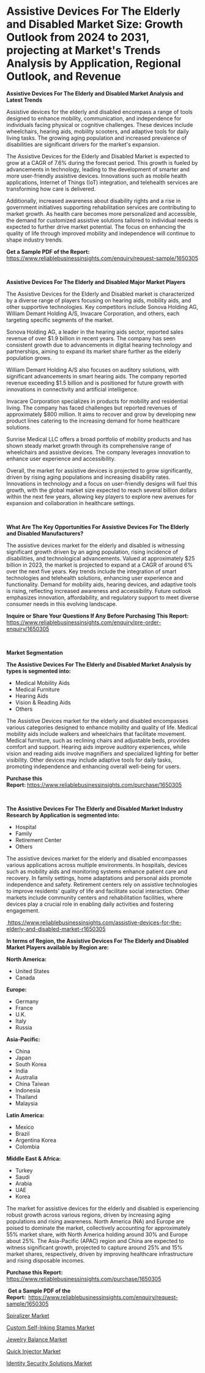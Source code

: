 <p><h1>Assistive Devices For The Elderly and Disabled Market Size: Growth Outlook from 2024 to 2031, projecting at Market's Trends Analysis by Application, Regional Outlook, and Revenue</h1></p><p><strong>Assistive Devices For The Elderly and Disabled Market Analysis and Latest Trends</strong></p>
<p><p>Assistive devices for the elderly and disabled encompass a range of tools designed to enhance mobility, communication, and independence for individuals facing physical or cognitive challenges. These devices include wheelchairs, hearing aids, mobility scooters, and adaptive tools for daily living tasks. The growing aging population and increased prevalence of disabilities are significant drivers for the market's expansion.</p><p>The Assistive Devices for the Elderly and Disabled Market is expected to grow at a CAGR of 7.6% during the forecast period. This growth is fueled by advancements in technology, leading to the development of smarter and more user-friendly assistive devices. Innovations such as mobile health applications, Internet of Things (IoT) integration, and telehealth services are transforming how care is delivered. </p><p>Additionally, increased awareness about disability rights and a rise in government initiatives supporting rehabilitation services are contributing to market growth. As health care becomes more personalized and accessible, the demand for customized assistive solutions tailored to individual needs is expected to further drive market potential. The focus on enhancing the quality of life through improved mobility and independence will continue to shape industry trends.</p></p>
<p><strong>Get a Sample PDF of the Report:&nbsp;</strong> <a href="https://www.reliablebusinessinsights.com/enquiry/request-sample/1650305?utm_campaign=102&utm_medium=2&utm_source=Github&utm_content=ia&utm_term=26092024&utm_id=assistive-devices-for-the-elderly-and-disabled">https://www.reliablebusinessinsights.com/enquiry/request-sample/1650305</a></p>
<p>&nbsp;</p>
<p><strong>Assistive Devices For The Elderly and Disabled Major Market Players</strong></p>
<p><p>The Assistive Devices for the Elderly and Disabled market is characterized by a diverse range of players focusing on hearing aids, mobility aids, and other supportive technologies. Key competitors include Sonova Holding AG, William Demant Holding A/S, Invacare Corporation, and others, each targeting specific segments of the market.</p><p>Sonova Holding AG, a leader in the hearing aids sector, reported sales revenue of over $1.9 billion in recent years. The company has seen consistent growth due to advancements in digital hearing technology and partnerships, aiming to expand its market share further as the elderly population grows.</p><p>William Demant Holding A/S also focuses on auditory solutions, with significant advancements in smart hearing aids. The company reported revenue exceeding $1.5 billion and is positioned for future growth with innovations in connectivity and artificial intelligence.</p><p>Invacare Corporation specializes in products for mobility and residential living. The company has faced challenges but reported revenues of approximately $800 million. It aims to recover and grow by developing new product lines catering to the increasing demand for home healthcare solutions.</p><p>Sunrise Medical LLC offers a broad portfolio of mobility products and has shown steady market growth through its comprehensive range of wheelchairs and assistive devices. The company leverages innovation to enhance user experience and accessibility.</p><p>Overall, the market for assistive devices is projected to grow significantly, driven by rising aging populations and increasing disability rates. Innovations in technology and a focus on user-friendly designs will fuel this growth, with the global market size expected to reach several billion dollars within the next few years, allowing key players to explore new avenues for expansion and collaboration in healthcare settings.</p></p>
<p>&nbsp;</p>
<p><strong>What Are The Key Opportunities For Assistive Devices For The Elderly and Disabled Manufacturers?</strong></p>
<p><p>The assistive devices market for the elderly and disabled is witnessing significant growth driven by an aging population, rising incidence of disabilities, and technological advancements. Valued at approximately $25 billion in 2023, the market is projected to expand at a CAGR of around 6% over the next five years. Key trends include the integration of smart technologies and telehealth solutions, enhancing user experience and functionality. Demand for mobility aids, hearing devices, and adaptive tools is rising, reflecting increased awareness and accessibility. Future outlook emphasizes innovation, affordability, and regulatory support to meet diverse consumer needs in this evolving landscape.</p></p>
<p><strong>Inquire or Share Your Questions If Any Before Purchasing This Report:</strong> <a href="https://www.reliablebusinessinsights.com/enquiry/pre-order-enquiry/1650305?utm_campaign=102&utm_medium=2&utm_source=Github&utm_content=ia&utm_term=26092024&utm_id=assistive-devices-for-the-elderly-and-disabled">https://www.reliablebusinessinsights.com/enquiry/pre-order-enquiry/1650305</a></p>
<p>&nbsp;</p>
<p><strong>Market Segmentation</strong></p>
<p><strong>The Assistive Devices For The Elderly and Disabled Market Analysis by types is segmented into:</strong></p>
<p><ul><li>Medical Mobility Aids</li><li>Medical Furniture</li><li>Hearing Aids</li><li>Vision & Reading Aids</li><li>Others</li></ul></p>
<p><p>The Assistive Devices market for the elderly and disabled encompasses various categories designed to enhance mobility and quality of life. Medical mobility aids include walkers and wheelchairs that facilitate movement. Medical furniture, such as reclining chairs and adjustable beds, provides comfort and support. Hearing aids improve auditory experiences, while vision and reading aids involve magnifiers and specialized lighting for better visibility. Other devices may include adaptive tools for daily tasks, promoting independence and enhancing overall well-being for users.</p></p>
<p><strong>Purchase this Report:&nbsp;</strong><a href="https://www.reliablebusinessinsights.com/purchase/1650305?utm_campaign=102&utm_medium=2&utm_source=Github&utm_content=ia&utm_term=26092024&utm_id=assistive-devices-for-the-elderly-and-disabled">https://www.reliablebusinessinsights.com/purchase/1650305</a></p>
<p>&nbsp;</p>
<p><strong>The Assistive Devices For The Elderly and Disabled Market Industry Research by Application is segmented into:</strong></p>
<p><ul><li>Hospital</li><li>Family</li><li>Retirement Center</li><li>Others</li></ul></p>
<p><p>The assistive devices market for the elderly and disabled encompasses various applications across multiple environments. In hospitals, devices such as mobility aids and monitoring systems enhance patient care and recovery. In family settings, home adaptations and personal aids promote independence and safety. Retirement centers rely on assistive technologies to improve residents' quality of life and facilitate social interaction. Other markets include community centers and rehabilitation facilities, where devices play a crucial role in enabling daily activities and fostering engagement.</p></p>
<p><a href="https://www.reliablebusinessinsights.com/assistive-devices-for-the-elderly-and-disabled-market-r1650305?utm_campaign=102&utm_medium=2&utm_source=Github&utm_content=ia&utm_term=26092024&utm_id=assistive-devices-for-the-elderly-and-disabled">&nbsp;https://www.reliablebusinessinsights.com/assistive-devices-for-the-elderly-and-disabled-market-r1650305</a></p>
<p><strong>In terms of Region, the Assistive Devices For The Elderly and Disabled Market Players available by Region are:</strong></p>
<p>
    <p> <strong> North America: </strong>
        <ul>
            <li>United States</li>
            <li>Canada</li>
        </ul>
        </p> 
    <p> <strong> Europe: </strong>
        <ul>
            <li>Germany</li>
            <li>France</li>
            <li>U.K.</li>
            <li>Italy</li>
            <li>Russia</li>
        </ul>
        </p> 
    <p> <strong> Asia-Pacific: </strong>
        <ul>
            <li>China</li>
            <li>Japan</li>
            <li>South Korea</li>
            <li>India</li>
            <li>Australia</li>
            <li>China Taiwan</li>
            <li>Indonesia</li>
            <li>Thailand</li>
            <li>Malaysia</li>
        </ul>
        </p> 
    <p> <strong> Latin America: </strong>
        <ul>
            <li>Mexico</li>
            <li>Brazil</li>
            <li>Argentina Korea</li>
            <li>Colombia</li>
        </ul>
        </p> 
    <p> <strong> Middle East & Africa: </strong>
        <ul>
            <li>Turkey</li>
            <li>Saudi</li>
            <li>Arabia</li>
            <li>UAE</li>
            <li>Korea</li>
        </ul>
    </p>
    </p>
<p><p>The market for assistive devices for the elderly and disabled is experiencing robust growth across various regions, driven by increasing aging populations and rising awareness. North America (NA) and Europe are poised to dominate the market, collectively accounting for approximately 55% market share, with North America holding around 30% and Europe about 25%. The Asia-Pacific (APAC) region and China are expected to witness significant growth, projected to capture around 25% and 15% market shares, respectively, driven by improving healthcare infrastructure and rising disposable incomes.</p></p>
<p><strong>Purchase this Report: </strong><a href="https://www.reliablebusinessinsights.com/purchase/1650305?utm_campaign=102&utm_medium=2&utm_source=Github&utm_content=ia&utm_term=26092024&utm_id=assistive-devices-for-the-elderly-and-disabled">https://www.reliablebusinessinsights.com/purchase/1650305</a></p>
<p>&nbsp;<strong>Get a Sample PDF of the Report:&nbsp;&nbsp;</strong><a href="https://www.reliablebusinessinsights.com/enquiry/request-sample/1650305?utm_campaign=102&utm_medium=2&utm_source=Github&utm_content=ia&utm_term=26092024&utm_id=assistive-devices-for-the-elderly-and-disabled">https://www.reliablebusinessinsights.com/enquiry/request-sample/1650305</a></p>
<p><strong></strong></p>
<p><p><a href="https://issuu.com/reportprime-2/docs/spiralizer-market-size-2030.pptx_51e3a39b9d205f?utm_campaign=102&utm_medium=2&utm_source=Github&utm_content=ia&utm_term=26092024&utm_id=assistive-devices-for-the-elderly-and-disabled">Spiralizer Market</a></p><p><a href="https://github.com/Rekhakhatun65/Market-Research-Report-List-1/blob/main/custom-self-inking-stamps-market.md?utm_campaign=102&utm_medium=2&utm_source=Github&utm_content=ia&utm_term=26092024&utm_id=assistive-devices-for-the-elderly-and-disabled">Custom Self-Inking Stamps Market</a></p><p><a href="https://issuu.com/reportprime-2/docs/jewelry-balance-market-size-2030.pp_fba5be00a72da5?utm_campaign=102&utm_medium=2&utm_source=Github&utm_content=ia&utm_term=26092024&utm_id=assistive-devices-for-the-elderly-and-disabled">Jewelry Balance Market</a></p><p><a href="https://github.com/HeatherFernandez476/Market-Research-Report-List-1/blob/main/quick-injector-market.md?utm_campaign=102&utm_medium=2&utm_source=Github&utm_content=ia&utm_term=26092024&utm_id=assistive-devices-for-the-elderly-and-disabled">Quick Injector Market</a></p><p><a href="https://www.linkedin.com/pulse/identity-security-solutions-market-outlook-share-analysis--6y6qf?trackingId=A37Y0tL4TOOqfMJZjtp0nw%3D%3D&utm_campaign=102&utm_medium=2&utm_source=Github&utm_content=ia&utm_term=26092024&utm_id=assistive-devices-for-the-elderly-and-disabled">Identity Security Solutions Market</a></p></p>